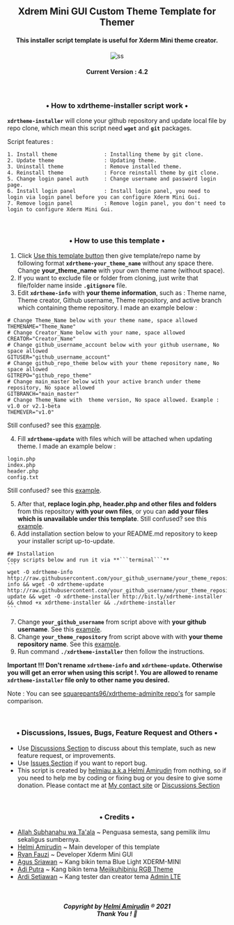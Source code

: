 
<h2 align="center">
Xdrem Mini GUI Custom Theme Template for Themer
</h2>

<h4 align="center">
This installer script template is useful for Xderm Mini theme creator.
</h4>

<p align="center">
<img src="https://user-images.githubusercontent.com/20932301/126717702-d7c3e416-335e-44e5-b733-a0e7010a6659.png" alt="ss" class="center">
</p>

<h4 align="center">
Current Version : 4.2
</h4>


<br>
<h3 align="center">
• How to xdrtheme-installer script work •
</h3>

**```xdrtheme-installer```** will clone your github repository and update local file by repo clone, which mean this script need **```wget```** and **```git```** packages.

Script features :
```
1. Install theme               : Installing theme by git clone.
2. Update theme                : Updating theme.
3. Uninstall theme             : Remove installed theme.
4. Reinstall theme             : Force reinstall theme by git clone.
5. Change login panel auth     : Change username and password login page.
6. Install login panel         : Install login panel, you need to login via login panel before you can configure Xderm Mini Gui.
7. Remove login panel          : Remove login panel, you don't need to login to configure Xderm Mini Gui.
```

<br>
<h3 align="center">
• How to use this template •
</h3>

1. Click [Use this template button](https://github.com/helmiau/xdrtheme-themename/generate) then give template/repo name by following format **```xdrtheme-your_theme_name```** without any space there. Change **your_theme_name** with your own theme name (without space).
2. If you want to exclude file or folder from cloning, just write that file/folder name inside **```.gitignore```** file.
3. Edit **```xdrtheme-info```** with **your theme information**, such as : Theme name, Theme creator, Github username, Theme repository, and active branch which containing theme repository. I made an example below :

```
# Change Theme_Name below with your theme name, space allowed
THEMENAME="Theme_Name"
# Change Creator_Name below with your name, space allowed
CREATOR="Creator_Name"
# Change github_username_account below with your github username, No space allowed
GITUSER="github_username_account"
# Change github_repo_theme below with your theme repository name, No space allowed
GITREPO="github_repo_theme"
# Change main_master below with your active branch under theme repository, No space allowed
GITBRANCH="main_master"
# Change Theme_Name with  theme version, No space allowed. Example : v1.0 or v2.1-beta
THEMEVER="v1.0"
```
Still confused? see this [example](https://github.com/squarepants96/xdrtheme-adminlte/blob/main/xdrtheme-info).

4. Fill **```xdrtheme-update```** with files which will be attached when updating theme. I made an example below :

```
login.php
index.php
header.php
config.txt
```
Still confused? see this [example](https://github.com/squarepants96/xdrtheme-adminlte/blob/main/xdrtheme-update).

5. After that, **replace login.php, header.php and other files and folders** from this repository **with your own files**, or you can **add your files which is unavailable under this template**. Still confused? see this [example](https://github.com/squarepants96/xdrtheme-adminlte).
6. Add installation section below to your README.md repository to keep your installer script up-to-update.

````
## Installation
Copy scripts below and run it via **```terminal```**
```
wget -O xdrtheme-info http://raw.githubusercontent.com/your_github_username/your_theme_repository/main/xdrtheme-info && wget -O xdrtheme-update http://raw.githubusercontent.com/your_github_username/your_theme_repository/main/xdrtheme-update && wget -O xdrtheme-installer http://bit.ly/xdrtheme-installer && chmod +x xdrtheme-installer && ./xdrtheme-installer
```
````

7. Change **```your_github_username```** from script above with **your github username**. See this [example](https://github.com/squarepants96/xdrtheme-adminlte).
8. Change **```your_theme_repository```** from script above with with **your theme repository name**. See this [example](https://github.com/squarepants96/xdrtheme-adminlte).
9. Run command **```./xdrtheme-installer```** then follow the instructions.

**Important !!! Don't rename ```xdrtheme-info``` and ```xdrtheme-update```. Otherwise you will get an error when using this script !. You are allowed to rename ```xdrtheme-installer``` file only to other name you desired.** 

Note : You can see [squarepants96/xdrtheme-adminlte repo's](https://github.com/squarepants96/xdrtheme-adminlte) for sample comparison.


<br>
<h3 align="center">
• Discussions, Issues, Bugs, Feature Request and Others •
</h3>

- Use [Discussions Section](https://github.com/helmiau/xdrtheme-themename/discussions) to discuss about this template, such as new feature request, or improvements.
- Use [Issues Section](https://github.com/helmiau/xdrtheme-themename/issues) if you want to report bug.
- This script is created by [helmiau a.k.a Helmi Amirudin](https://github.com/helmiau) from nothing, so if you need to help me by coding or fixing bug or you desire to give some donation. Please contact me at [My contact site](https://me.helmiau.my.id) or [Discussions Section](https://github.com/helmiau/xdrtheme-themename/discussions)

<br>
<h3 align="center">
• Credits •
</h3>

- [Allah Subhanahu wa Ta'ala](https://id.wikipedia.org/wiki/Allah) ~ Penguasa semesta, sang pemilik ilmu sekaligus sumbernya.
- [Helmi Amirudin](https://github.com/helmiau) ~ Main developer of this template
- [Ryan Fauzi](https://github.com/ryanfauzi1) ~ Developer Xderm Mini GUI
- [Agus Sriawan](https://www.facebook.com/agussriawan.id) ~ Kang bikin tema Blue Light XDERM-MINI
- [Adi Putra](https://github.com/Putra-0) ~ Kang bikin tema [Mejikuhibiniu RGB Theme](https://github.com/Putra-0/theme-xderm-putra)
- [Ardi Setiawan](https://github.com/squarepants96) ~ Kang tester dan creator tema [Admin LTE](https://github.com/squarepants96/xdrtheme-adminlte)

<br>
<h5 align="center">Copyright by <a href="https://me.helmiau.my.id">Helmi Amirudin</a> ® 2021 <br> Thank You ! 🤝</h3>
